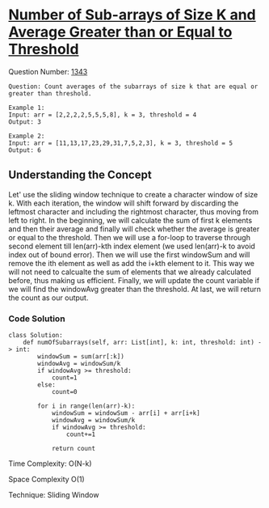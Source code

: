 # <a href="https://leetcode.com/problems/number-of-sub-arrays-of-size-k-and-average-greater-than-or-equal-to-threshold/">Number of Sub-arrays of Size K and Average Greater than or Equal to Threshold</a>

Question Number: <a href="https://leetcode.com/problems/number-of-sub-arrays-of-size-k-and-average-greater-than-or-equal-to-threshold/">1343</a>

```
Question: Count averages of the subarrays of size k that are equal or greater than threshold.

Example 1:
Input: arr = [2,2,2,2,5,5,5,8], k = 3, threshold = 4
Output: 3

Example 2:
Input: arr = [11,13,17,23,29,31,7,5,2,3], k = 3, threshold = 5
Output: 6
```
## Understanding the Concept
Let' use the sliding window technique to create a character window of size k. With each iteration, the window will shift forward by discarding the leftmost character and including the rightmost character, thus moving from left to right. In the beginning, we will calculate the sum of first k elements and then their average and finally will check whether the average is greater or equal to the threshold. Then we will use a for-loop to traverse through second element till len(arr)-kth index element (we used len(arr)-k to avoid index out of bound error). Then we will use the first windowSum and will remove the ith element as well as add the i+kth element to it. This way we will not need to calcualte the sum of elements that we already calculated before, thus making us efficient. Finally, we will update the count variable if we will find the windowAvg greater than the threshold. At last, we will return the count as our output.

### Code Solution
```Python3
class Solution:
    def numOfSubarrays(self, arr: List[int], k: int, threshold: int) -> int:
        windowSum = sum(arr[:k])
        windowAvg = windowSum/k
        if windowAvg >= threshold:
            count=1
        else:
            count=0

        for i in range(len(arr)-k):
            windowSum = windowSum - arr[i] + arr[i+k]
            windowAvg = windowSum/k
            if windowAvg >= threshold:
                count+=1

            return count
```
Time Complexity: O(N-k)

Space Complexity O(1) 

Technique: Sliding Window


